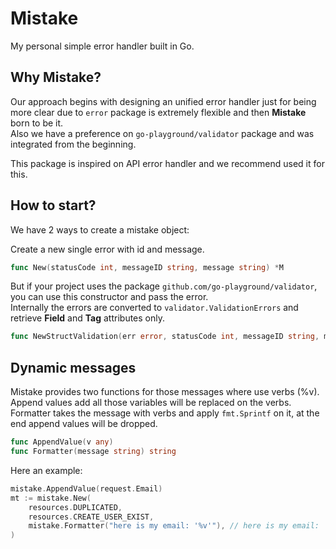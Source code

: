 # Mistake
My personal simple error handler built in Go.

## Why Mistake?
Our approach begins with designing an unified error handler just for being more clear due to `error` package is extremely flexible and then __Mistake__ born to be it.  
Also we have a preference on `go-playground/validator` package and was integrated from the beginning.

This package is inspired on API error handler and we recommend used it for this.

## How to start?
We have 2 ways to create a mistake object:  

Create a new single error with id and message.
``` go
func New(statusCode int, messageID string, message string) *M
```

But if your project uses the package `github.com/go-playground/validator`, you can use this constructor and pass the error.  
Internally the errors are converted to `validator.ValidationErrors` and retrieve __Field__ and __Tag__ attributes only.
``` go
func NewStructValidation(err error, statusCode int, messageID string, message string) *M
```

## Dynamic messages
Mistake provides two functions for those messages where use verbs (%v).  
Append values add all those variables will be replaced on the verbs.  
Formatter takes the message with verbs and apply `fmt.Sprintf` on it, at the end append values will be dropped.
``` go
func AppendValue(v any)
func Formatter(message string) string
```

Here an example:  
``` go
mistake.AppendValue(request.Email)
mt := mistake.New(
    resources.DUPLICATED,
    resources.CREATE_USER_EXIST,
    mistake.Formatter("here is my email: '%v'"), // here is my email: 'mymy@emailme.com'
)
```
